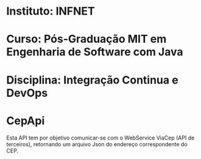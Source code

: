 # Instituto: INFNET

# Curso: Pós-Graduação MIT em Engenharia de Software com Java

# Disciplina: Integração Continua e DevOps

# CepApi

Esta API tem por objetivo comunicar-se com o WebService ViaCep (API de terceiros), retornando um arquivo Json do endereço correspondente do CEP.